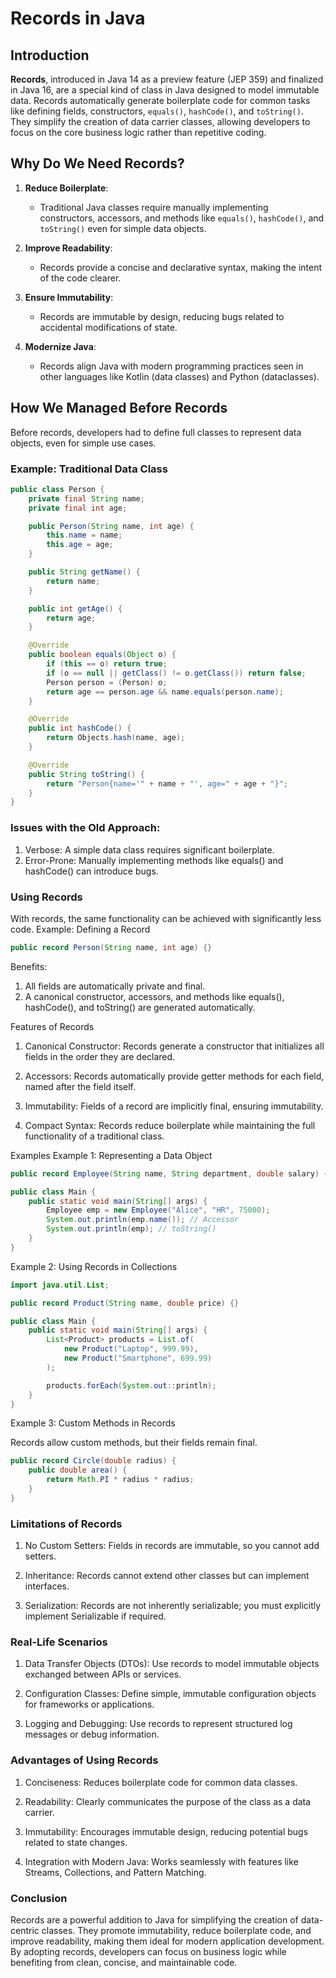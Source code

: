 # Records in Java  

## Introduction  

**Records**, introduced in Java 14 as a preview feature (JEP 359) and finalized in Java 16, are a special kind of class in Java designed to model immutable data. Records automatically generate boilerplate code for common tasks like defining fields, constructors, `equals()`, `hashCode()`, and `toString()`. They simplify the creation of data carrier classes, allowing developers to focus on the core business logic rather than repetitive coding.


## Why Do We Need Records?  

1. **Reduce Boilerplate**:  
   - Traditional Java classes require manually implementing constructors, accessors, and methods like `equals()`, `hashCode()`, and `toString()` even for simple data objects.  

2. **Improve Readability**:  
   - Records provide a concise and declarative syntax, making the intent of the code clearer.  

3. **Ensure Immutability**:  
   - Records are immutable by design, reducing bugs related to accidental modifications of state.  

4. **Modernize Java**:  
   - Records align Java with modern programming practices seen in other languages like Kotlin (data classes) and Python (dataclasses).


## How We Managed Before Records  

Before records, developers had to define full classes to represent data objects, even for simple use cases.  

### Example: Traditional Data Class  

```java
public class Person {
    private final String name;
    private final int age;

    public Person(String name, int age) {
        this.name = name;
        this.age = age;
    }

    public String getName() {
        return name;
    }

    public int getAge() {
        return age;
    }

    @Override
    public boolean equals(Object o) {
        if (this == o) return true;
        if (o == null || getClass() != o.getClass()) return false;
        Person person = (Person) o;
        return age == person.age && name.equals(person.name);
    }

    @Override
    public int hashCode() {
        return Objects.hash(name, age);
    }

    @Override
    public String toString() {
        return "Person{name='" + name + "', age=" + age + "}";
    }
}
```

### Issues with the Old Approach:

 1)   Verbose: A simple data class requires significant boilerplate.
 2)   Error-Prone: Manually implementing methods like equals() and hashCode() can introduce bugs.




 ### Using Records

With records, the same functionality can be achieved with significantly less code.
Example: Defining a Record
```java
public record Person(String name, int age) {}
```
Benefits:

 1)   All fields are automatically private and final.
  2)  A canonical constructor, accessors, and methods like equals(), hashCode(), and toString() are generated automatically.

Features of Records

  1) Canonical Constructor:
        Records generate a constructor that initializes all fields in the order they are declared.

   2) Accessors:
        Records automatically provide getter methods for each field, named after the field itself.

3)    Immutability:
        Fields of a record are implicitly final, ensuring immutability.

  4)  Compact Syntax:
        Records reduce boilerplate while maintaining the full functionality of a traditional class.

Examples
Example 1: Representing a Data Object
```java
public record Employee(String name, String department, double salary) {}

public class Main {
    public static void main(String[] args) {
        Employee emp = new Employee("Alice", "HR", 75000);
        System.out.println(emp.name()); // Accessor
        System.out.println(emp); // toString()
    }
}
```
Example 2: Using Records in Collections
```java
import java.util.List;

public record Product(String name, double price) {}

public class Main {
    public static void main(String[] args) {
        List<Product> products = List.of(
            new Product("Laptop", 999.99),
            new Product("Smartphone", 699.99)
        );

        products.forEach(System.out::println);
    }
}
```
Example 3: Custom Methods in Records

Records allow custom methods, but their fields remain final.
```java
public record Circle(double radius) {
    public double area() {
        return Math.PI * radius * radius;
    }
}
```

### Limitations of Records

1) No Custom Setters:
        Fields in records are immutable, so you cannot add setters.

2) Inheritance:
        Records cannot extend other classes but can implement interfaces.

3)    Serialization:
        Records are not inherently serializable; you must explicitly implement Serializable if required.

### Real-Life Scenarios

 1)   Data Transfer Objects (DTOs):
        Use records to model immutable objects exchanged between APIs or services.

 2)   Configuration Classes:
        Define simple, immutable configuration objects for frameworks or applications.

  3)  Logging and Debugging:
        Use records to represent structured log messages or debug information.

### Advantages of Using Records

  1)   Conciseness:
        Reduces boilerplate code for common data classes.

  2)  Readability:
        Clearly communicates the purpose of the class as a data carrier.

   3)   Immutability:
        Encourages immutable design, reducing potential bugs related to state changes.

4)  Integration with Modern Java:
        Works seamlessly with features like Streams, Collections, and Pattern Matching.

### Conclusion

Records are a powerful addition to Java for simplifying the creation of data-centric classes. They promote immutability, reduce boilerplate code, and improve readability, making them ideal for modern application development. By adopting records, developers can focus on business logic while benefiting from clean, concise, and maintainable code.